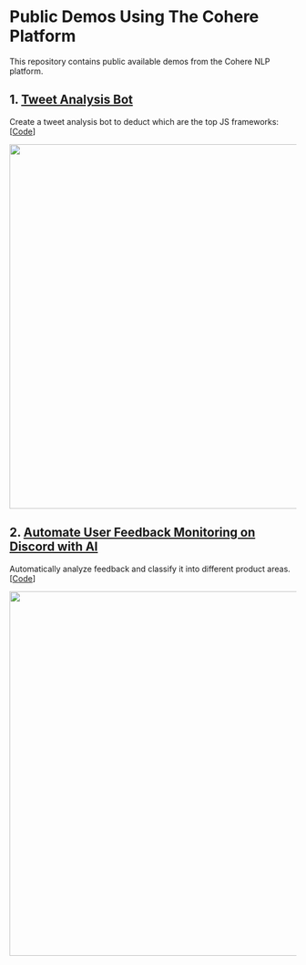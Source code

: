 # Public Demos Using The Cohere Platform

This repository contains public available demos from the Cohere NLP platform. 

## 1. <a href="https://txt.cohere.ai/top-js-frameworks-using-a-tweet-analysis-bot/">Tweet Analysis Bot</a>

Create a tweet analysis bot to deduct which are the top JS frameworks: [<a href="https://github.com/cohere-ai/public-demos/tree/main/python-analysis-bot">Code</a>]

<img src="(https://user-images.githubusercontent.com/26754576/195356562-0a527d78-e3e1-46bc-be4c-ae85cc415528.png" width="640"/>


## 2. <a href="https://txt.cohere.ai/automating-user-feedback-monitoring-on-discord-using-ai/">Automate User Feedback Monitoring on Discord with AI</a>

Automatically analyze feedback and classify it into different product areas. [<a href="https://github.com/cohere-ai/public-demos/tree/main/js-discord-feedbackbot">Code</a>]

<img src="https://user-images.githubusercontent.com/26754576/195356647-bfec3d60-7b0c-4e03-8cd6-9247769c54b7.png" width="640"/>
